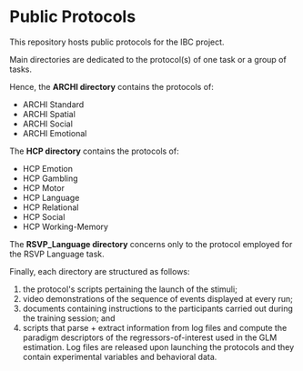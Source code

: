 # Public Protocols
This repository hosts public protocols for the IBC project.  

Main directories are dedicated to the protocol(s) of one task or a group of tasks.  

Hence, the __ARCHI directory__ contains the protocols of:  
* ARCHI Standard  
* ARCHI Spatial  
* ARCHI Social    
* ARCHI Emotional    

The __HCP directory__ contains the protocols of:  
* HCP Emotion  
* HCP Gambling    
* HCP Motor  
* HCP Language    
* HCP Relational    
* HCP Social   
* HCP Working-Memory    

The __RSVP\_Language directory__ concerns only to the protocol employed for the RSVP Language task.  

Finally, each directory are structured as follows:  
1. the protocol's scripts pertaining the launch of the stimuli;  
2. video demonstrations of the sequence of events displayed at every run;  
3. documents containing instructions to the participants carried out during the training session; and  
4. scripts that parse + extract information from log files and compute the paradigm descriptors of the regressors-of-interest used in the GLM estimation. Log files are released upon launching the protocols and they contain experimental variables and behavioral data.
